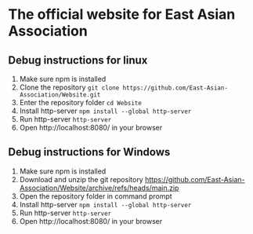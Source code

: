 # The official website for East Asian Association

## Debug instructions for linux

1. Make sure npm is installed 
2. Clone the repository `git clone https://github.com/East-Asian-Association/Website.git`
3. Enter the repository folder `cd Website`
4. Install http-server `npm install --global http-server`
5. Run http-server `http-server`
6. Open http://localhost:8080/ in your browser

## Debug instructions for Windows

1. Make sure npm is installed 
2. Download and unzip the git repository https://github.com/East-Asian-Association/Website/archive/refs/heads/main.zip
4. Open the repository folder in command prompt
5. Install http-server `npm install --global http-server`
6. Run http-server `http-server`
7. Open http://localhost:8080/ in your browser
